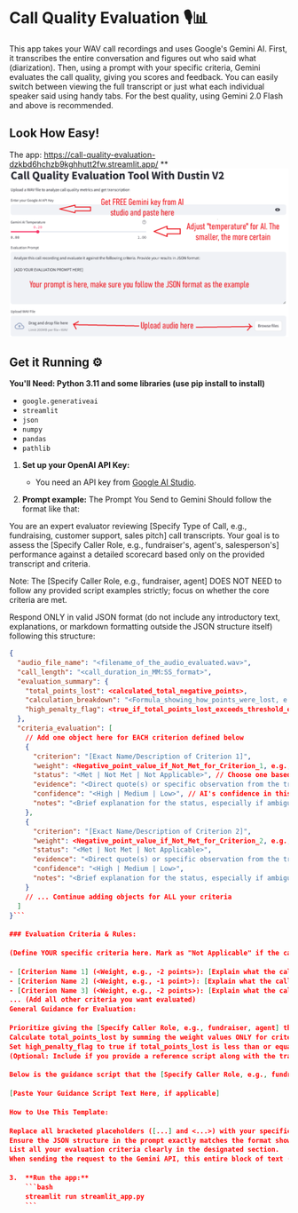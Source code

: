 # Call Quality Evaluation 🎙️📊

This app takes your WAV call recordings and uses Google's Gemini AI. First, it transcribes the entire conversation and figures out who said what (diarization). Then, using a prompt with your specific criteria, Gemini evaluates the call quality, giving you scores and feedback. You can easily switch between viewing the full transcript or just what each individual speaker said using handy tabs.
For the best quality, using Gemini 2.0 Flash and above is recommended.

## Look How Easy!
The app: https://call-quality-evaluation-dzkbd6hchzb9kghhutt2fw.streamlit.app/
**![Tool instruction](https://github.com/dustinvk03/Call-Quality-Evaluation/blob/master/how-to-use-call-quality.png)

## Get it Running ⚙️

**You'll Need: Python 3.11 and some libraries (use pip install to install)**
* `google.generativeai`
* `streamlit` 
* `json`
* `numpy`
* `pandas`
* `pathlib`

1.  **Set up your OpenAI API Key:**
    * You need an API key from [Google AI Studio](https://aistudio.google.com/app/apikey).
  
2.  **Prompt example:**
The Prompt You Send to Gemini Should follow the format like that:

You are an expert evaluator reviewing [Specify Type of Call, e.g., fundraising, customer support, sales pitch] call transcripts. Your goal is to assess the [Specify Caller Role, e.g., fundraiser's, agent's, salesperson's] performance against a detailed scorecard based only on the provided transcript and criteria.

Note: The [Specify Caller Role, e.g., fundraiser, agent] DOES NOT NEED to follow any provided script examples strictly; focus on whether the core criteria are met.

Respond ONLY in valid JSON format (do not include any introductory text, explanations, or markdown formatting outside the JSON structure itself) following this structure:
```json
{
  "audio_file_name": "<filename_of_the_audio_evaluated.wav>",
  "call_length": "<call_duration_in_MM:SS_format>",
  "evaluation_summary": {
    "total_points_lost": <calculated_total_negative_points>,
    "calculation_breakdown": "<Formula_showing_how_points_were_lost, e.g., CriterionName1 (-X) + CriterionName3 (-Y) = -Z>",
    "high_penalty_flag": <true_if_total_points_lost_exceeds_threshold_else_false>
  },
  "criteria_evaluation": [
    // Add one object here for EACH criterion defined below
    {
      "criterion": "[Exact Name/Description of Criterion 1]",
      "weight": <Negative_point_value_if_Not_Met_for_Criterion_1, e.g., -2>,
      "status": "<Met | Not Met | Not Applicable>", // Choose one based on evaluation
      "evidence": "<Direct quote(s) or specific observation from the transcript supporting the status>",
      "confidence": "<High | Medium | Low>", // AI's confidence in this specific evaluation
      "notes": "<Brief explanation for the status, especially if ambiguous or 'Not Applicable'>"
    },
    {
      "criterion": "[Exact Name/Description of Criterion 2]",
      "weight": <Negative_point_value_if_Not_Met_for_Criterion_2, e.g., -1>,
      "status": "<Met | Not Met | Not Applicable>",
      "evidence": "<Direct quote(s) or specific observation from the transcript supporting the status>",
      "confidence": "<High | Medium | Low>",
      "notes": "<Brief explanation for the status, especially if ambiguous or 'Not Applicable'>"
    }
    // ... Continue adding objects for ALL your criteria
  ]
}```

### Evaluation Criteria & Rules:

(Define YOUR specific criteria here. Mark as "Not Applicable" if the caller did not have a reasonable opportunity to meet the criterion during the call.)

- [Criterion Name 1] (<Weight, e.g., -2 points>): [Explain what the caller needs to do to meet this criterion. Provide clear positive/negative examples if helpful]. Example: Does caller confirm contact identity? Example: "Am I speaking with [Name]?" or "Is this [Name]?". Mark as "Met" if the donor implicitly agrees.
- [Criterion Name 2] (<Weight, e.g., -1 point>): [Explain what the caller needs to do to meet this criterion]. Example: Proper Campaign Mention (-2): Does caller mention specific campaign/committee/candidate during intro?
- [Criterion Name 3] (<Weight, e.g., -2 points>): [Explain what the caller needs to do to meet this criterion]. Example: Self Identification (-2): Does caller identify themselves clearly? Example: "My name is [Name]".
... (Add all other criteria you want evaluated)
General Guidance for Evaluation:

Prioritize giving the [Specify Caller Role, e.g., fundraiser, agent] the benefit of the doubt. If ambiguity exists in the transcript or actions can be interpreted multiple ways, lean towards "Met" or "Not Applicable" rather than "Not Met." The goal is to identify significant deviations or errors.
Calculate total_points_lost by summing the weight values ONLY for criteria marked as "Not Met". Ignore weights for "Met" and "Not Applicable".
Set high_penalty_flag to true if total_points_lost is less than or equal to <Your Negative Point Threshold, e.g., -5> (meaning the penalty magnitude meets or exceeds your threshold). Otherwise, set it to false.
(Optional: Include if you provide a reference script along with the transcript)

Below is the guidance script that the [Specify Caller Role, e.g., fundraiser, agent] may have used as a reference. Evaluate the call based on the defined criteria, remembering the caller DOES NOT NEED to follow this script word-for-word.

[Paste Your Guidance Script Text Here, if applicable]

How to Use This Template:

Replace all bracketed placeholders ([...] and <...>) with your specific details (type of calls, caller roles, criteria names, explanations, weights, threshold, etc.).
Ensure the JSON structure in the prompt exactly matches the format shown.
List all your evaluation criteria clearly in the designated section.
When sending the request to the Gemini API, this entire block of text (after filling in your details) becomes the prompt content, along with the call transcript itself.

3.  **Run the app:**
    ```bash
    streamlit run streamlit_app.py
    ```
